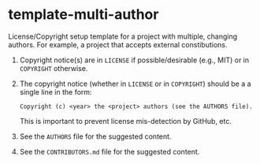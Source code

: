 # template-multi-author

License/Copyright setup template for a project with multiple, changing
authors. For example, a project that accepts external constibutions.

1. Copyright notice(s) are in `LICENSE` if possible/desirable (e.g., MIT) or
   in `COPYRIGHT` otherwise.

2. The copyright notice (whether in `LICENSE` or in `COPYRIGHT`) should be a
   a single line in the form:

   ```
   Copyright (c) <year> the <project> authors (see the AUTHORS file).
   ```

   This is important to prevent license mis-detection by GitHub, etc.

3. See the `AUTHORS` file for the suggested content.

4. See the `CONTRIBUTORS.md` file for the suggested content.

